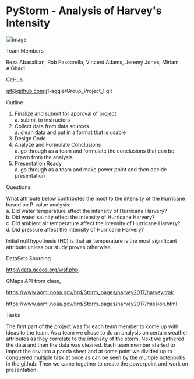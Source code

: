 # PyStorm - Analysis of Harvey's Intensity

![image](https://user-images.githubusercontent.com/66078772/93001484-e89ca900-f4f4-11ea-9d40-eaaf7ec9ce3d.png)

Team Members

  Reza Abasaltian, Rob Pascarella, Vincent Adams, Jeremy Jones, Miriam AlGhadi

GitHub

  git@github.com:j1-aggie/Group_Project_1.git

Outline
 1. Finalize and submit for approval of project<br />
    a. submit to instructors
 2. Collect data from data sources<br />
     a. clean data and put in a format that is usable
 3. Design Code<br />
 4. Analyze and Formulate Conclusions<br />
     a. go through as a team and formulate the conclusions that can be drawn from the analysis.
 5. Presentation Ready<br />
    a. go through as a team and make power point and then decide presentation 

Questions:

What attribute below contributes the most to the intensity of the Hurricane based on P-value analysis:     
    a. Did water temperature affect the intensity of Hurricane Harvery?<br />
    b. Did water salinity effect the intensity of Hurricane Harvery?<br />
    c. Did ambient air temperature affect the intensity of Hurricane Harvery?<br />
    d. Did pressure affect the intensity of Hurricane Harvery?<br />
 
Initial null hypothesis (H0) is that air temperature is the most significant attribute unless our study proves otherwise.  

DataSets Sourcing 

  http://data.gcoos.org/waf.php,
  
  GMaps API from class, 
  
  https://www.aoml.noaa.gov/hrd/Storm_pages/harvey2017/harvey.trak
  
  https://www.aoml.noaa.gov/hrd/Storm_pages/harvey2017/mission.html
  
  
Tasks

The first part of the project was for each team member to come up with ideas to the team.  As a team we chose to do an analysis on certain weather attributes as they correlate to the intensity of the storm.  Next we gathered the data and then the data was cleaned.  Each team member started to import the csv into a panda sheet and at some point we divided up to conquered multiple task at once as can be seen by the multiple notebooks in the github. Then we came together to create the powerpoint and work on presentation.    
